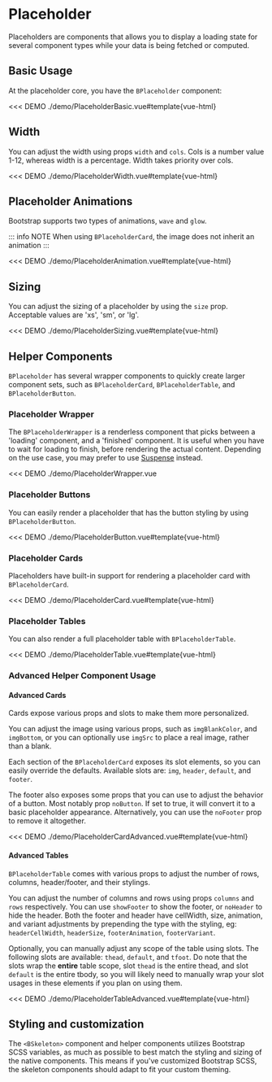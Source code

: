 # Placeholder

<PageHeader>

Placeholders are components that allows you to display a loading state for
several component types while your data is being fetched or computed.

</PageHeader>

## Basic Usage

At the placeholder core, you have the `BPlaceholder` component:

<<< DEMO ./demo/PlaceholderBasic.vue#template{vue-html}

## Width

You can adjust the width using props `width` and `cols`. Cols is a number value 1-12, whereas width is a percentage. Width takes priority over cols.

<<< DEMO ./demo/PlaceholderWidth.vue#template{vue-html}

## Placeholder Animations

Bootstrap supports two types of animations, `wave` and `glow`.

::: info NOTE
When using `BPlaceholderCard`, the image does not inherit an animation
:::

<<< DEMO ./demo/PlaceholderAnimation.vue#template{vue-html}

## Sizing

You can adjust the sizing of a placeholder by using the `size` prop. Acceptable values are 'xs', 'sm', or 'lg'.

<<< DEMO ./demo/PlaceholderSizing.vue#template{vue-html}

## Helper Components

`BPlaceholder` has several wrapper components to quickly create larger component sets, such as `BPlaceholderCard`, `BPlaceholderTable`, and `BPlaceholderButton`.

### Placeholder Wrapper

The `BPlaceholderWrapper` is a renderless component that picks between a 'loading' component, and a 'finished' component. It is useful when you have to wait for loading to finish, before rendering the actual content. Depending on the use case, you may prefer to use [Suspense](https://vuejs.org/guide/built-ins/suspense.html) instead.

<<< DEMO ./demo/PlaceholderWrapper.vue

### Placeholder Buttons

You can easily render a placeholder that has the button styling by using `BPlaceholderButton`.

<<< DEMO ./demo/PlaceholderButton.vue#template{vue-html}

### Placeholder Cards

Placeholders have built-in support for rendering a placeholder card with `BPlaceholderCard`.

<<< DEMO ./demo/PlaceholderCard.vue#template{vue-html}

### Placeholder Tables

You can also render a full placeholder table with `BPlaceholderTable`.

<<< DEMO ./demo/PlaceholderTable.vue#template{vue-html}

### Advanced Helper Component Usage

#### Advanced Cards

Cards expose various props and slots to make them more personalized.

You can adjust the image using various props, such as `imgBlankColor`, and `imgBottom`, or you can optionally use `imgSrc` to place a real image, rather than a blank.

Each section of the `BPlaceholderCard` exposes its slot elements, so you can easily override the defaults. Available slots are: `img`, `header`, `default`, and `footer`.

The footer also exposes some props that you can use to adjust the behavior of a button. Most notably prop `noButton`. If set to true, it will convert it to a basic placeholder appearance. Alternatively, you can use the `noFooter` prop to remove it altogether.

<<< DEMO ./demo/PlaceholderCardAdvanced.vue#template{vue-html}

#### Advanced Tables

`BPlaceholderTable` comes with various props to adjust the number of rows, columns, header/footer, and their stylings.

You can adjust the number of columns and rows using props `columns` and `rows` respectively. You can use `showFooter` to show the footer, or `noHeader` to hide the header. Both the footer and header have cellWidth, size, animation, and variant adjustments by prepending the type with the styling, eg: `headerCellWidth`, `headerSize`, `footerAnimation`, `footerVariant`.

Optionally, you can manually adjust any scope of the table using slots. The following slots are available: `thead`, `default`, and `tfoot`. Do note that the slots wrap the **entire** table scope, slot `thead` is the entire thead, and slot `default` is the entire tbody, so you will likely need to manually wrap your slot usages in these elements if you plan on using them.

<<< DEMO ./demo/PlaceholderTableAdvanced.vue#template{vue-html}

## Styling and customization

The `<BSkeleton>` component and helper components utilizes Bootstrap SCSS variables, as much as
possible to best match the styling and sizing of the native components. This means if you've
customized Bootstrap SCSS, the skeleton components should adapt to fit your custom theming.

<ComponentReference :data="data" />

<script setup lang="ts">
import {data} from '../../data/components/placeholder.data'
</script>

